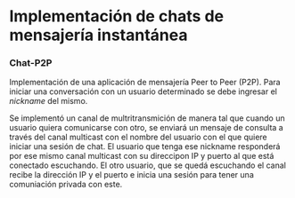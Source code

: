 # Implementación de chats de mensajería instantánea

### Chat-P2P

Implementación de una aplicación de mensajería Peer to Peer (P2P). Para iniciar una conversación con un usuario determinado se debe ingresar el _nickname_ del mismo. 

Se implementó un canal de multritransmición de manera tal que cuando un usuario quiera comunicarse con otro, se enviará un mensaje de consulta a través del canal multicast con el nombre del usuario con el que quiere iniciar una sesión de chat. El usuario que tenga ese nickname responderá por ese mismo canal multicast con su direccipon IP y puerto al que está conectado escuchando. El otro usuario, que se quedá escuchando el canal recibe la dirección IP y el puerto e inicia una sesión para tener una comuniación privada con este. 





